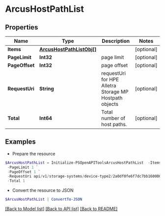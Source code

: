# ArcusHostPathList
## Properties

Name | Type | Description | Notes
------------ | ------------- | ------------- | -------------
**Items** | [**ArcusHostPathListObj[]**](ArcusHostPathListObj.md) |  | [optional] 
**PageLimit** | **Int32** | page limit | [optional] 
**PageOffset** | **Int32** | page offset | [optional] 
**RequestUri** | **String** | requestUri for HPE Alletra Storage MP Hostpath objects | [optional] 
**Total** | **Int64** | Total number of host paths. | [optional] 

## Examples

- Prepare the resource
```powershell
$ArcusHostPathList = Initialize-PSOpenAPIToolsArcusHostPathList  -Items null `
 -PageLimit 1 `
 -PageOffset 1 `
 -RequestUri api/v1/storage-systems/device-type2/2a0df0fe6f7dc7bb16000000000000000000004817/host-paths `
 -Total 1
```

- Convert the resource to JSON
```powershell
$ArcusHostPathList | ConvertTo-JSON
```

[[Back to Model list]](../README.md#documentation-for-models) [[Back to API list]](../README.md#documentation-for-api-endpoints) [[Back to README]](../README.md)

